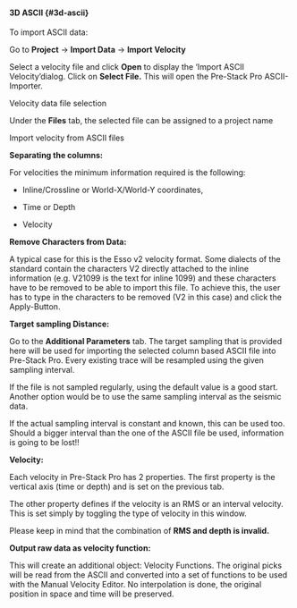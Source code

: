 #### 3D ASCII {#3d-ascii}

To import ASCII data:

Go to **Project** → **Import Data** → **Import Velocity**

Select a velocity file and click **Open** to display the ‘Import ASCII Velocity’dialog. Click on **Select File.** This will open the Pre-Stack Pro ASCII-Importer.

Velocity data file selection

Under the **Files** tab, the selected file can be assigned to a project name

Import velocity from ASCII files

**Separating the columns:**

For velocities the minimum information required is the following:

- Inline/Crossline or World-X/World-Y coordinates,

- Time or Depth

- Velocity

**Remove Characters from Data:**

A typical case for this is the Esso v2 velocity format. Some dialects of the standard contain the characters V2 directly attached to the inline information (e.g. V21099 is the text for inline 1099) and these characters have to be removed to be able to import this file. To achieve this, the user has to type in the characters to be removed (V2 in this case) and click the Apply-Button.

**Target sampling Distance:**

Go to the **Additional Parameters** tab. The target sampling that is provided here will be used for importing the selected column based ASCII file into Pre-Stack Pro. Every existing trace will be resampled using the given sampling interval.

If the file is not sampled regularly, using the default value is a good start. Another option would be to use the same sampling interval as the seismic data.

If the actual sampling interval is constant and known, this can be used too. Should a bigger interval than the one of the ASCII file be used, information is going to be lost!!

**Velocity:**

Each velocity in Pre-Stack Pro has 2 properties. The first property is the vertical axis (time or depth) and is set on the previous tab.

The other property defines if the velocity is an RMS or an interval velocity. This is set simply by toggling the type of velocity in this window.

Please keep in mind that the combination of **RMS and depth is invalid.**

**Output raw data as velocity function:**

This will create an additional object: Velocity Functions. The original picks will be read from the ASCII and converted into a set of functions to be used with the Manual Velocity Editor. No interpolation is done, the original position in space and time will be preserved.